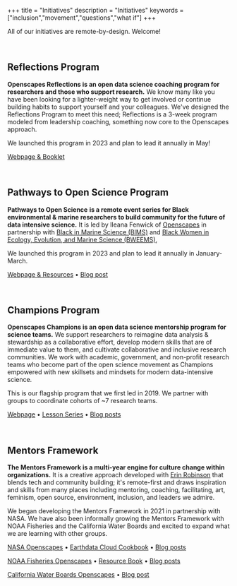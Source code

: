 +++ 
title = "Initiatives" 
description = "Initiatives" 
keywords = ["inclusion","movement","questions","what if"] 
+++

All of our initiatives are remote-by-design. Welcome! 

<br>

## Reflections Program

**Openscapes Reflections is an open data science coaching program for researchers and those who support research.** We know many like you have been looking for a lighter-weight way to get involved or continue building habits to support yourself and your colleagues. We\'ve designed the Reflections Program to meet this need; Reflections is a 3-week program modeled from leadership coaching, something now core to the Openscapes approach.

We launched this program in 2023 and plan to lead it annually in May!

[Webpage & Booklet](https://openscapes.github.io/booklet/)

<br>

## Pathways to Open Science Program

**Pathways to Open Science** **is a remote event series for Black environmental & marine researchers to build community for the future of data intensive science.** It is led by Ileana Fenwick of [Openscapes](https://openscapes.org/) in partnership with [Black in Marine Science (BIMS)](https://www.blackinmarinescience.org/) and [Black Women in Ecology, Evolution, and Marine Science (BWEEMS)](https://www.bweems.org/),

We launched this program in 2023 and plan to lead it annually in January-March.

[Webpage & Resources](https://openscapes.github.io/pathways-to-open-science/) • [Blog post](https://www.openscapes.org/blog/2023/04/26/pathways-report/)

<br>

## Champions Program

**Openscapes Champions is an open data science mentorship program for science teams.** We support researchers to reimagine data analysis & stewardship as a collaborative effort, develop modern skills that are of immediate value to them, and cultivate collaborative and inclusive research
communities. We work with academic, government, and non-profit research teams who become part of the open science movement as Champions empowered with new skillsets and mindsets for modern data-intensive science.

This is our flagship program that we first led in 2019. We partner with groups to coordinate cohorts of ~7 research teams.

[Webpage](https://www.openscapes.org/champions/) • [Lesson Series](https://openscapes.github.io/series/) • [Blog posts](https://www.openscapes.org/categories/champions/)

<br>

## Mentors Framework

**The Mentors Framework is a multi-year engine for culture change within organizations.** It is a creative approach developed with [Erin Robinson](https://erinrobinson.info/) that blends tech and community building; it\'s remote-first and draws inspiration and skills from many places including mentoring, coaching, facilitating, art, feminism, open source, environment, inclusion, and leaders we admire.

We began developing the Mentors Framework in 2021 in partnership with NASA. We have also been informally growing the Mentors Framework with NOAA Fisheries and the California Water Boards and excited to expand what we are learning with other groups.  

[NASA Openscapes](https://nasa-openscapes.github.io/) • [Earthdata Cloud Cookbook](https://nasa-openscapes.github.io/earthdata-cloud-cookbook/) • [Blog posts](https://www.openscapes.org/tags/nasa-framework/)

[NOAA Fisheries Openscapes](https://nmfs-openscapes.github.io) • [Resource Book](https://nmfs-opensci.github.io/ResourceBook/) • [Blog posts](https://www.openscapes.org/tags/noaa-fisheries/)

[California Water Boards Openscapes](https://cawaterboarddatacenter.github.io/swrcb-openscapes/) • [Blog post](https://www.openscapes.org/blog/2022/12/02/swrcb-2022/)

<br>